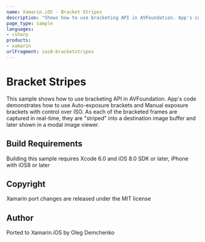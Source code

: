 ```yaml
---
name: Xamarin.iOS - Bracket Stripes
description: "Shows how to use bracketing API in AVFoundation. App's code demonstrates how to use Auto-exposure brackets and Manual exposure brackets... #ios8"
page_type: sample
languages:
- csharp
products:
- xamarin
urlFragment: ios8-bracketstripes
---
```

# Bracket Stripes

This sample shows how to use bracketing API in AVFoundation. App's code demonstrates how to use Auto-exposure brackets and Manual exposure  brackets with control over ISO. As each of the bracketed frames are captured in real-time, they are "striped" into a destination image buffer and later shown in a modal image viewer.

## Build Requirements

Building this sample requires Xcode 6.0 and iOS 8.0 SDK or later, iPhone with iOS8 or later

## Copyright

Xamarin port changes are released under the MIT license

## Author 

Ported to Xamarin.iOS by Oleg Demchenko
